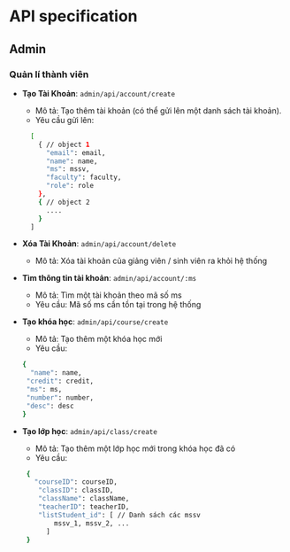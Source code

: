 # API specification

## Admin

### Quản lí thành viên

 - **Tạo Tài Khoản**: `admin/api/account/create`  
    - Mô tả: Tạo thêm tài khoản (có thể gửi lên một danh sách tài khoản).
    - Yêu cầu gửi lên:
    ```bash
      [
        { // object 1
          "email": email,
          "name": name,
          "ms": mssv,
          "faculty": faculty,
          "role": role
        },
        { // object 2
          ....
        }
      ]
    ```
- **Xóa Tài Khoản**: `admin/api/account/delete`
   - Mô tả: Xóa tài khoản của giảng viên / sinh viên ra khỏi hệ thống
 
- **Tìm thông tin tài khoản**: `admin/api/account/:ms`
    - Mô tả: Tìm một tài khoản theo mã số ms
    - Yêu cầu: Mã số ms cần tồn tại trong hệ thống

- **Tạo khóa học**: `admin/api/course/create`
    - Mô tả: Tạo thêm một khóa học mới
    - Yêu cầu: 
   ```bash
   {
     "name": name,
    "credit": credit,
    "ms": ms,
    "number": number,
    "desc": desc
   }
    ```
- **Tạo lớp học**: `admin/api/class/create`
    - Mô tả: Tạo thêm một lớp học mới trong khóa học đã có
    - Yêu cầu:
  ```bash
   {
     "courseID": courseID,
      "classID": classID,
      "className": className,
      "teacherID": teacherID,
      "listStudent_id": [ // Danh sách các mssv
          mssv_1, mssv_2, ...
        ]
   }
    ```
  
